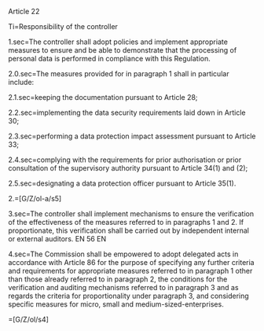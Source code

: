 Article 22

Ti=Responsibility of the controller

1.sec=The controller shall adopt policies and implement appropriate measures to ensure and be able to demonstrate that the processing of personal data is performed in compliance with this Regulation.

2.0.sec=The measures provided for in paragraph 1 shall in particular include:

2.1.sec=keeping the documentation pursuant to Article 28;

2.2.sec=implementing the data security requirements laid down in Article 30;

2.3.sec=performing a data protection impact assessment pursuant to Article 33;

2.4.sec=complying with the requirements for prior authorisation or prior consultation of the supervisory authority pursuant to Article 34(1) and (2);

2.5.sec=designating a data protection officer pursuant to Article 35(1).

2.=[G/Z/ol-a/s5]

3.sec=The controller shall implement mechanisms to ensure the verification of the effectiveness of the measures referred to in paragraphs 1 and 2. If proportionate, this verification shall be carried out by independent internal or external auditors. EN 56 EN

4.sec=The Commission shall be empowered to adopt delegated acts in accordance with Article 86 for the purpose of specifying any further criteria and requirements for appropriate measures referred to in paragraph 1 other than those already referred to in paragraph 2, the conditions for the verification and auditing mechanisms referred to in paragraph 3 and as regards the criteria for proportionality under paragraph 3, and considering specific measures for micro, small and medium-sized-enterprises.

=[G/Z/ol/s4]